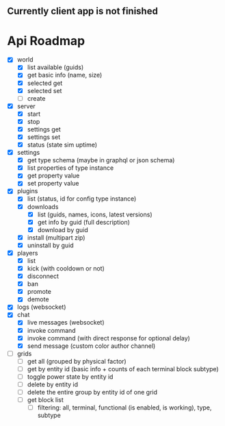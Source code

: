 ## Currently client app is not finished

# Api Roadmap

- [x] world
    - [x] list available (guids)
    - [x] get basic info (name, size)
    - [x] selected get
    - [x] selected set
    - [ ] create
- [x] server
    - [x] start
    - [x] stop
    - [x] settings get
    - [x] settings set
    - [x] status (state sim uptime)
- [x] settings
    - [x] get type schema (maybe in graphql or json schema)
    - [x] list properties of type instance
    - [x] get property value
    - [x] set property value
- [x] plugins
    - [x] list (status, id for config type instance)
    - [x] downloads
        - [x] list (guids, names, icons, latest versions)
        - [x] get info by guid (full description)
        - [x] download by guid
    - [x] install (multipart zip)
    - [x] uninstall by guid
- [x] players
    - [x] list
    - [x] kick (with cooldown or not)
    - [x] disconnect
    - [x] ban
    - [x] promote
    - [x] demote
- [x] logs (websocket)
- [x] chat
    - [x] live messages (websocket)
    - [x] invoke command
    - [x] invoke command (with direct response for optional delay)
    - [x] send message (custom color author channel)
- [ ] grids
    - [ ] get all (grouped by physical factor)
    - [ ] get by entity id (basic info + counts of each terminal block subtype)
    - [ ] toggle power state by entity id
    - [ ] delete by entity id
    - [ ] delete the entire group by entity id of one grid
    - [ ] get block list
        - [ ] filtering: all, terminal, functional (is enabled, is working), type, subtype
